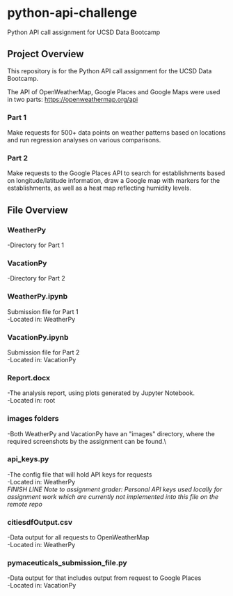 # python-api-challenge
Python API call assignment for UCSD Data Bootcamp

## Project Overview
This repository is for the Python API call assignment for the UCSD Data Bootcamp.

The API of OpenWeatherMap, Google Places and Google Maps were used in two parts:
https://openweathermap.org/api

### Part 1
Make requests for 500+ data points on weather patterns based on locations and run regression analyses on various comparisons.

### Part 2
Make requests to the Google Places API to search for establishments based on longitude/latitude information, draw a Google map with markers for the establishments,
as well as a heat map reflecting humidity levels.

## File Overview

### WeatherPy
-Directory for Part 1

### VacationPy
-Directory for Part 2

### WeatherPy.ipynb
Submission file for Part 1\
-Located in: WeatherPy

### VacationPy.ipynb
Submission file for Part 2\
-Located in: VacationPy

### Report.docx
-The analysis report, using plots generated by Jupyter Notebook.\
-Located in: root

### images folders
-Both WeatherPy and VacationPy have an "images" directory, where the required screenshots by the assignment can be found.\

### api_keys.py
-The config file that will hold API keys for requests\
-Located in: WeatherPy\
*FINISH LINE Note to assignment grader: Personal API keys used locally for assignment work which are currently not implemented into this file on the remote repo*

### citiesdfOutput.csv
-Data output for all requests to OpenWeatherMap\
-Located in: WeatherPy

### pymaceuticals_submission_file.py
-Data output for that includes output from request to Google Places\
-Located in: VacationPy

